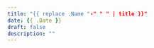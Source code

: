 ```yaml
---
title: "{{ replace .Name "-" " " | title }}"
date: {{ .Date }}
draft: false
description: ""
---
```

